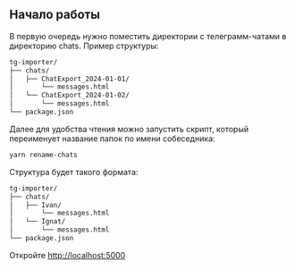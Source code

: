 ## Начало работы

В первую очередь нужно поместить директории с телеграмм-чатами в директорию chats.
Пример структуры:

```bash
tg-importer/
├── chats/
│   ├── ChatExport_2024-01-01/
│       └── messages.html
│   └── ChatExport_2024-01-02/
│       └── messages.html
└── package.json
```

Далее для удобства чтения можно запустить скрипт, который переименует название папок по имени собеседника:

```bash
yarn rename-chats
```

Структура будет такого формата:

```bash
tg-importer/
├── chats/
│   ├── Ivan/
│       └── messages.html
│   └── Ignat/
│       └── messages.html
└── package.json
```

Откройте [http://localhost:5000](http://localhost:5000)
